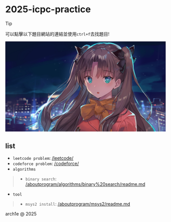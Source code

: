 # 2025-icpc-practice

>[!tip]
>可以點擊以下題目網站的連結並使用`ctrl+f`去找題目!



![](/image/homepage.jpg)

## list

- `leetcode problem`: [/leetcode/](/leetcode/)
- `codeforce problem`: [/codeforce/](/codeforce/)
- `algorithms`
>- `binary search`: [/aboutprogram/algorithms/binary%20search/readme.md](/aboutprogram/algorithms/binary%20search/readme.md)
- `tool` 
>- `msys2 install`: [/aboutprogram/msys2/readme.md](/aboutprogram/msys2/readme.md)


arch1e @ 2025
